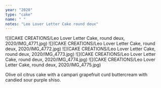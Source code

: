 ```yaml
---
year: "2020"
type: "cake"
name: " "
notes: "Leo Lover Letter Cake round deux"
---
```

![](CAKE CREATIONS/Leo Lover Letter Cake, round deux, 2020/IMG_4771.jpg)
![](CAKE CREATIONS/Leo Lover Letter Cake, round deux, 2020/IMG_4772.jpg)
![](CAKE CREATIONS/Leo Lover Letter Cake, round deux, 2020/IMG_4773.jpg)
![](CAKE CREATIONS/Leo Lover Letter Cake, round deux, 2020/IMG_4774.jpg)
![](CAKE CREATIONS/Leo Lover Letter Cake, round deux, 2020/IMG_4775.jpg)

Olive oil citrus cake with a campari grapefruit curd buttercream with candied sour purple shiso. 
